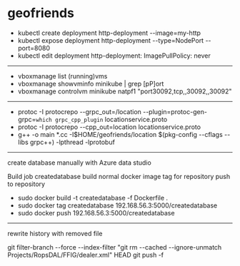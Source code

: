 # geofriends

* kubectl create deployment http-deployment --image=my-http
* kubectl expose deployment http-deployment --type=NodePort --port=8080
* kubectl edit deployment http-deployment: ImagePullPolicy: never

-----

* vboxmanage list (running)vms
* vboxmanage showvminfo minikube | grep [pP]ort
* vboxmanage controlvm minikube natpf1 "port30092,tcp,,30092,,30092"

-----

* protoc -I protocrepo --grpc_out=/location --plugin=protoc-gen-grpc=`which grpc_cpp_plugin` locationservice.proto
* protoc -I protocrepo --cpp_out=location locationservice.proto
* g++ -o main *.cc -I$HOME/geofriends/location $(pkg-config --cflags --libs grpc++) -lpthread -lprotobuf

-----

create database manually with Azure data studio

Build job createdatabase
build normal docker image
tag for repository
push to repository

* sudo docker build -t createdatabase -f Dockerfile .
* sudo docker tag createdatabase 192.168.56.3:5000/createdatabase
* sudo docker push 192.168.56.3:5000/createdatabase

-----

rewrite history with removed file

git filter-branch --force --index-filter "git rm --cached --ignore-unmatch Projects/RopsDAL/FFIG/dealer.xml" HEAD
git push -f

